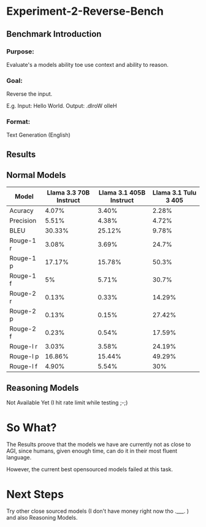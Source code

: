 # Experiment-2-Reverse-Bench

## Benchmark Introduction

### Purpose:

Evaluate's a models ability toe use context and ability to reason.

### Goal:

Reverse the input.

E.g. Input: Hello World. Output: .dlroW olleH

### Format:

Text Generation (English)

## Results


## Normal Models
| Model     	| Llama 3.3 70B Instruct 	| Llama 3.1 405B Instruct 	| Llama 3.1 Tulu 3 405 	|
|-----------	|------------------------	|-------------------------	|----------------------	|
| Acuracy   	| 4.07%                  	| 3.40%                   	| 2.28%                	|
| Precision 	| 5.51%                  	| 4.38%                   	| 4.72%                	|
| BLEU      	| 30.33%                 	| 25.12%                  	| 9.78%                	|
| Rouge-1 r 	| 3.08%                  	| 3.69%                   	| 24.7%                	|
| Rouge-1 p 	| 17.17%                 	| 15.78%                  	| 50.3%                	|
| Rouge-1 f 	| 5%                     	| 5.71%                   	| 30.7%                	|
| Rouge-2 r 	| 0.13%                  	| 0.33%                   	| 14.29%               	|
| Rouge-2 p 	| 0.13%                  	| 0.15%                   	| 27.42%               	|
| Rouge-2 f 	| 0.23%                  	| 0.54%                   	| 17.59%               	|
| Rouge-l r 	| 3.03%                  	| 3.58%                   	| 24.19%               	|
| Rouge-l p 	| 16.86%                 	| 15.44%                  	| 49.29%               	|
| Rouge-l f 	| 4.90%                  	| 5.54%                   	| 30%                  	|

## Reasoning Models

Not Available Yet (I hit rate limit while testing ;-;)

# So What?

The Results proove that the models we have are currently not as close to AGI, since humans, given enough time, can do it in their most fluent language.

However, the current best opensourced models failed at this task.

# Next Steps

Try other close sourced models (I don't have money right now tho .___. ) and also Reasoning Models.
